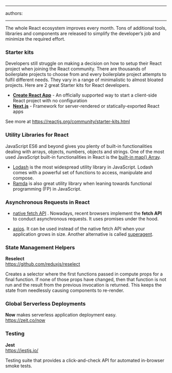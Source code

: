 

---
authors:

---




<span class='intro'> The whole React ecosystem improves every month. Tons of additional tools, libraries and components are released to simplify the developer’s job and minimize the required effort.&#160;<br> </span>

<h3 class="ssw15-rteElement-H3">​Starter kits</h3><p>Developers still struggle on making a decision on how to setup their React project when joining the React community. There are thousands of boilerplate projects to choose from and every boilerplate project attempts to fulfil different needs. They vary in a range of minimalistic to almost bloated projects. Here are 2 great Starter kits for React developers.</p><ul><li> 
      <strong> 
         <a href="https&#58;//github.com/facebook/create-react-app">Create React App</a></strong> - An officially supported way to start a client-side React project with no configuration</li><li> 
      <strong>
         <a href="https&#58;//nextjs.org/">Next.js</a></strong> - Framework for server-rendered or statically-exported React apps</li></ul><p>See more at 
   <a href="https&#58;//reactjs.org/community/starter-kits.html">https&#58;//reactjs.org/community/starter-kits.html</a></p><h3 class="ssw15-rteElement-H3">Utility Libraries for React</h3><p>JavaScript ES6 and beyond gives you plenty of built-in functionalities dealing with arrays, objects, numbers, objects and strings. One of the most used JavaScript built-in functionalities in React is the 
   <a href="https&#58;//developer.mozilla.org/en/docs/Web/JavaScript/Reference/Global_Objects/Array/map">built-in map() Array</a>.</p><ul><li> 
      <a href="https&#58;//lodash.com/">Lodash</a> is the most widespread utility library in JavaScript. Lodash comes with a powerful set of functions to access, manipulate and compose.</li><li> 
      <a href="http&#58;//ramdajs.com/">Ramda</a> is also great utility library when leaning towards functional programming (FP) in JavaScript.</li></ul><h3 class="ssw15-rteElement-H3">Asynchronous Requests in React</h3><ul><li> 
      <a href="https&#58;//developer.mozilla.org/en/docs/Web/API/Fetch_API">native fetch API</a> . Nowadays, recent browsers implement the 
      <strong>fetch API</strong> to conduct asynchronous requests. It uses promises under the hood. <br></li></ul><ul><li> 
      <a href="https&#58;//github.com/mzabriskie/axios">axios</a>. It can be used instead of the native fetch API when your application grows in size. Another alternative is called 
      <a href="https&#58;//github.com/visionmedia/superagent">superagent</a>.</li></ul><h3 class="ssw15-rteElement-H3">State Management Helpers</h3><p> 
   <strong>Reselect</strong><br><a href="https&#58;//github.com/reduxjs/reselect">https&#58;//github.com/reduxjs/reselect</a></p><p>Creates a selector where the first functions passed in compute props for a final function. If none of those props have changed, then that function is not run and the result from the previous invocation is returned. This keeps the state from needlessly causing components to re-render.</p><h3 class="ssw15-rteElement-H3">Global Serverless Deployments</h3><p> 
   <strong>Now</strong> makes serverless application deployment easy.<br><a href="https&#58;//zeit.co/now">https&#58;//zeit.co/now</a></p><h3 class="ssw15-rteElement-H3">Testing</h3><p> 
   <strong>Jest</strong><br><a href="https&#58;//jestjs.io/">https&#58;//jestjs.io/</a></p><p>Testing suite that provides a click-and-check API for automated in-browser smoke tests.</p>


